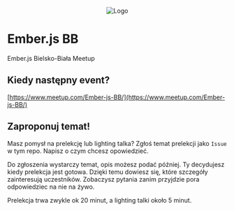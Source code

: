 <p align="center">
  <img src="https://secure.meetupstatic.com/photos/event/1/4/4/2/global_471725186.jpeg" alt="Logo">
</p>

# Ember.js BB
Ember.js Bielsko-Biała Meetup

## Kiedy następny event?

[https://www.meetup.com/Ember-js-BB/](https://www.meetup.com/Ember-js-BB/)

## Zaproponuj temat!

Masz pomysł na prelekcję lub lighting talka? Zgłoś temat prelekcji jako `Issue` w tym repo. Napisz o czym chcesz opowiedzieć.

Do zgłoszenia wystarczy temat, opis możesz podać później. Ty decydujesz kiedy prelekcja jest gotowa. Dzięki temu dowiesz się, które szczegóły zainteresują uczestników. Zobaczysz pytania zanim przyjdzie pora odpowiedziec na nie na żywo.

Prelekcja trwa zwykle ok 20 minut, a lighting talki około 5 minut.
